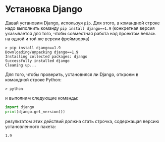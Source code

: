 # Установка Django

Давай установим Django, используя `pip`. Для этого, в командной строке надо выполнить команду `pip install django==1.9` (конкретная версия указывается для того, чтобы совместная работа над проектом велась на одной и той же версии фреймворка)

```
> pip install django==1.9
Downloading/unpacking django==1.9
Installing collected packages: django
Successfully installed django
Cleaning up...
```

Для того, чтобы проверить, установился ли Django, откроем в командной строке Python:
```
> python
```
и выполним следующие команды:
```python
import django
print(django.get_version())
```
результатом этих действий должна стать строчка, содержащая версию установленного пакета:
```
1.9
```